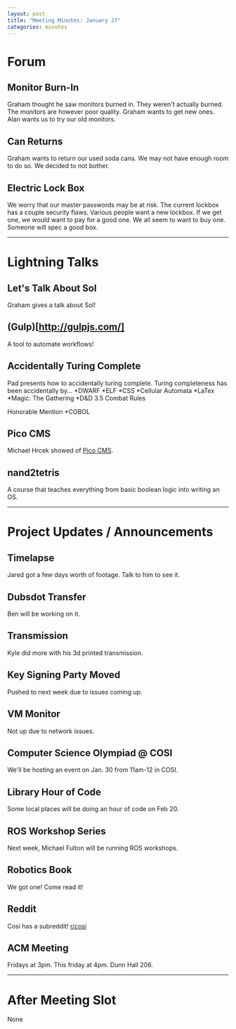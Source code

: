 ```yaml
---
layout: post
title: "Meeting Minutes: January 27"
categories: minutes
---
```


# Forum

## Monitor Burn-In
Graham thought he saw monitors burned in. They weren't actually burned. The monitors are however poor quality. Graham wants to get new ones. Alan wants us to try our old monitors.

## Can Returns
Graham wants to return our used soda cans. We may not have enough room to do so. We decided to not bother.

## Electric Lock Box
We worry that our master passwords may be at risk. The current lockbox has a couple security flaws. Various people want a new lockbox. If we get one, we would want to pay for a good one. We all seem to want to buy one. Someone will spec a good box. 

---

# Lightning Talks

## Let's Talk About Sol
Graham gives a talk about Sol! 

## (Gulp)[http://gulpjs.com/]
A tool to automate workflows!

## Accidentally Turing Complete
Pad presents how to accidentally turing complete. Turing completeness has been accidentally by...
*DWARF
*ELF
*CSS
*Cellular Automata
*LaTex
*Magic: The Gathering
*D&D 3.5 Combat Rules

Honorable Mention
*COBOL

## Pico CMS
Michael Hrcek showed of [Pico CMS](http://picocms.org/).

## nand2tetris
A course that teaches everything from basic boolean logic into writing an OS.

 ---

# Project Updates / Announcements

## Timelapse
Jared got a few days worth of footage. Talk to him to see it.

## Dubsdot Transfer
Ben will be working on it.

## Transmission
Kyle did more with his 3d printed transmission.

## Key Signing Party Moved
Pushed to next week due to issues coming up.

## VM Monitor
Not up due to network issues.

## Computer Science Olympiad @ COSI
We'll be hosting an event on Jan. 30 from 11am-12 in COSI.

## Library Hour of Code
Some local places will be doing an hour of code on Feb 20.

## ROS Workshop Series
Next week, Michael Fulton will be running ROS workshops.

## Robotics Book
We got one! Come read it!

## Reddit
Cosi has a subreddit!
[r/cosi](http://reddit.com/r/cosi)

## ACM Meeting
Fridays at 3pm. This friday at 4pm.
Dunn Hall 206.

---

# After Meeting Slot

None
